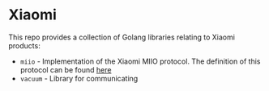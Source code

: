 # Xiaomi

This repo provides a collection of Golang libraries relating to Xiaomi products:
- `miio` - Implementation of the Xiaomi MIIO protocol. The definition of this
protocol can be found [here](https://github.com/ctrysbita/miio-dart)
- `vacuum` - Library for communicating
